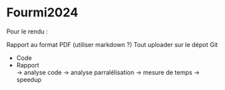 # Fourmi2024

Pour le rendu :

Rapport au format PDF (utiliser markdown ?)
Tout uploader sur le dépot Git


- Code
- Rapport   
    -> analyse code
    -> analyse parralélisation
    -> mesure de temps
    -> speedup

